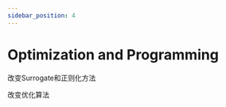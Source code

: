 ```yaml
---
sidebar_position: 4
---
```


# Optimization and Programming

改变Surrogate和正则化方法

改变优化算法


